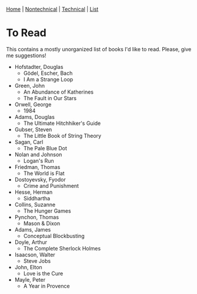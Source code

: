 [Home](https://github.com/bamos/reading-list/blob/master/README.md) | 
[Nontechnical](http://github.com/bamos/reading-list/blob/master/notes-nontechnical.md) | 
[Technical](http://github.com/bamos/reading-list/blob/master/notes-technical.md) | 
[List](http://github.com/bamos/reading-list/blob/master/to-read.md)

# To Read

This contains a mostly unorganized list of books I'd like to read.
Please, give me suggestions!

+ Hofstadter, Douglas
  + Gödel, Escher, Bach
  + I Am a Strange Loop
+ Green, John
  + An Abundance of Katherines
  + The Fault in Our Stars
+ Orwell, George
  + 1984
+ Adams, Douglas
  + The Ultimate Hitchhiker's Guide
+ Gubser, Steven
  + The Little Book of String Theory
+ Sagan, Carl
  + The Pale Blue Dot
+ Nolan and Johnson
  + Logan's Run
+ Friedman, Thomas
  + The World is Flat
+ Dostoyevsky, Fyodor
  + Crime and Punishment
+ Hesse, Herman
  + Siddhartha
+ Collins, Suzanne
  + The Hunger Games
+ Pynchon, Thomas
  + Mason & Dixon
+ Adams, James
  + Conceptual Blockbusting
+ Doyle, Arthur
  + The Complete Sherlock Holmes
+ Isaacson, Walter
  + Steve Jobs
+ John, Elton
  + Love is the Cure
+ Mayle, Peter
  + A Year in Provence
